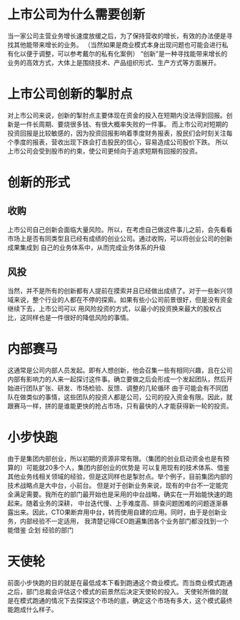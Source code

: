 # 上市公司为什么需要创新
当一家公司主营业务增长速度放缓之后，为了保持营收的增长，有效的办法便是寻找其他能带来增长的业务。
（当然如果是商业模式本身出现问题也可能会进行私有化以便于调整，可以参考戴尔的私有化案例）
“创新”是一种寻找能带来增长的业务的高效方式，大体上是围绕技术、产品组织形式、生产方式等方面展开。
# 上市公司创新的掣肘点
对上市公司来说，创新的掣肘点主要体现在资金的投入在短期内没法得到回报。创新是一件长周期、要烧很多钱、有很大概率失败的一件事。
而上市公司对短期的投资回报是比较敏感的，因为投资回报影响着季度财务报表，股民们会时刻关注每个季度的报表，营收出现下跌会打击股民的信心，容易造成公司股价下跌。
所以上市公司会受到股市的约束，使公司更倾向于追求短期有回报的投资。
# 创新的形式
## 收购
上市公司自己创新会面临大量风险。所以，在考虑自己做这件事儿之前，会先看看市场上是否有同类型且已经有成绩的创业公司。通过收购，可以将创业公司的创新成果集成到
自己的业务体系中，从而完成业务体系的升级
## 风投
当然，并不是所有的创新都有人提前在摸索并且已经做出成绩了。对于一些新兴领域来说，整个行业的人都在不停的探索。如果有些小公司前景很好，但是没有资金继续下去，上市公司可以
用风险投资的方式，以最小的投资换来最大的股权占比，这同样也是一件很好的降低风险的事情。
# 内部赛马
这通常是公司内部人员发起。即有人想创新，他会召集一些有相同兴趣，且在公司内部有影响力的人来一起探讨这件事。确立要做之后会形成一个发起团队，然后开始进行团队扩张、研发、市场检验、反馈、调整的几轮循环
由于可能会有不同团队在做类似的事情，这些团队的投资人都是公司，公司的投入资金有限。因此，就跟赛马一样，拼的是谁能更快的抢占市场，只有最快的人才能获得新一轮的投资。
# 小步快跑
由于是集团内部创业，所以初期的资源非常有限。（集团的创业启动资金也是有预算的）可能就20多个人，集团内部创业的优势是
可以复用现有的技术体系、借鉴其他业务线相关领域的经验，但是这同样也是掣肘点。举个例子，目前集团内部的技术战略点是大中台，小前台。
但是对于创新业务来说，现有的中台不一定能完全满足需要。我所在的部门最开始也是采用的中台战略，确实在一开始能快速的跑起来。随着业务的深耕，
中台迭代慢、上手难度高、排查问题困难的问题逐渐暴露出来。因此，CTO果断弃用中台，转而使用自建的应用。同时，由于是创新业务，内部经验不一定适用，
我清楚记得CEO跑遍集团各个业务部门都没找到一个能借鉴 企划 经验的部门
# 天使轮
前面小步快跑的目的就是在最低成本下看到跑通这个商业模式。而当商业模式跑通之后，部门总裁会评估这个模式的前景然后决定天使轮的投入。
天使轮所做的就是在模式跑通的情况下去探探这个市场的底，确定这个市场有多大，这个模式最终能跑成什么样子。
